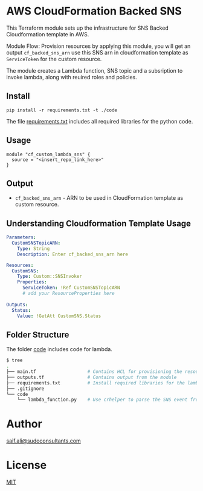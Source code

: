 AWS CloudFormation Backed SNS
=============================

This Terraform module sets up the infrastructure for SNS Backed Cloudformation template in AWS.

Module Flow: Provision resources by applying this module, you will get an output `cf_backed_sns_arn`
use this SNS arn in cloudformation template as `ServiceToken` for the custom resource.

The module creates a Lambda function, SNS topic and a subsription to invoke lambda, along with reuired roles and policies.

Install
-------

```shell
pip install -r requirements.txt -t ./code
```
The file [requirements.txt](./requirements.txt) includes all required libraries for the python code.


Usage
-----

```hcl
module "cf_custom_lambda_sns" {
  source = "<insert_repo_link_here>"
}
```

Output
-------

 - `cf_backed_sns_arn` - ARN to be used in CloudFormation template as custom resource.

Understanding Cloudformation Template Usage
-------------------------------------------

```yaml
Parameters:
  CustomSNSTopicARN:
    Type: String
    Description: Enter cf_backed_sns_arn here 

Resources:
  CustomSNS:
    Type: Custom::SNSInvoker
    Properties:
      ServiceToken: !Ref CustomSNSTopicARN
      # add your ResourceProperties here
      
Outputs:
  Status:
    Value: !GetAtt CustomSNS.Status
```

Folder Structure
-------------------------------------
The folder [code](./code) includes code for lambda.

```bash
$ tree
.
├── main.tf                   # Contains HCL for provisioning the resources
├── outputs.tf                # Contains output from the module 
├── requirements.txt          # Install required libraries for the lambda function
├── .gitignore                
└── code
    └── lambda_function.py    # Use crhelper to parse the SNS event from CF custom resource and return status.
```

Author
======

saif.ali@sudoconsultants.com

License
=======

[MIT](./LICENSE)